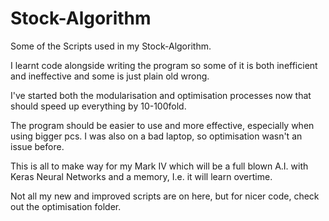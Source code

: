 # Stock-Algorithm
Some of the Scripts used in my Stock-Algorithm.

I learnt code alongside writing the program so some of it is both inefficient and ineffective 
and some is just plain old wrong.

I've started both the modularisation and optimisation processes now that should speed up everything
by 10-100fold.

The program should be easier to use and more effective, especially when using bigger pcs.
I was also on a bad laptop, so optimisation wasn't an issue before.

This is all to make way for my Mark IV which will be a full blown A.I. with Keras Neural Networks and a memory, 
I.e. it will learn overtime. 

Not all my new and improved scripts are on here, but for nicer code, check out the optimisation folder.


